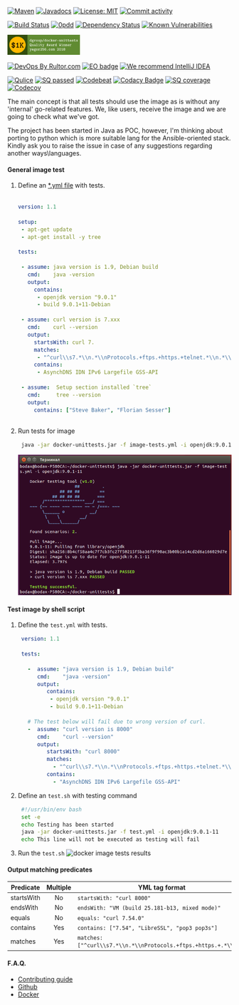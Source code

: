 
  
[![Maven](https://img.shields.io/maven-central/v/com.github.dgroup/docker-unittests.svg)](https://mvnrepository.com/artifact/com.github.dgroup/docker-unittests)
[![Javadocs](http://www.javadoc.io/badge/com.github.dgroup/docker-unittests.svg)](http://www.javadoc.io/doc/com.github.dgroup/docker-unittests)
[![License: MIT](https://img.shields.io/github/license/mashape/apistatus.svg)](./license.txt) 
[![Commit activity](https://img.shields.io/github/commit-activity/y/dgroup/docker-unittests.svg?style=flat-square)](https://github.com/dgroup/docker-unittests/graphs/commit-activity)

[![Build Status](https://travis-ci.org/dgroup/docker-unittests.svg?branch=master&style=for-the-badge)](https://travis-ci.org/dgroup/docker-unittests)
[![0pdd](http://www.0pdd.com/svg?name=dgroup/docker-unittests)](http://www.0pdd.com/p?name=dgroup/docker-unittests)
[![Dependency Status](https://requires.io/github/dgroup/docker-unittests/requirements.svg?branch=master)](https://requires.io/github/dgroup/docker-unittests/requirements/?branch=master)
[![Known Vulnerabilities](https://snyk.io/test/github/dgroup/docker-unittests/badge.svg)](https://snyk.io/org/dgroup/project/58b731a9-6b07-4ccf-9044-ad305ad243e6/?tab=dependencies&vulns=vulnerable)

<!--- [![Open issues](https://milestone.sloppy.zone/github/dgroup/docker-unittests/milestone/2)](https://github.com/dgroup/docker-unittests/milestone/2) -->
<a href="https://www.yegor256.com/2017/10/24/award-2018.html">
  <img src="docs/winner-dgroup.png" height=45px alt='Winner Badge'/>
</a>

[![DevOps By Rultor.com](http://www.rultor.com/b/dgroup/docker-unittests)](http://www.rultor.com/p/dgroup/docker-unittests)
[![EO badge](http://www.elegantobjects.org/badge.svg)](http://www.elegantobjects.org/#principles)
[![We recommend IntelliJ IDEA](http://www.elegantobjects.org/intellij-idea.svg)](https://www.jetbrains.com/idea/)

<!--- [![jpeek report](http://i.jpeek.org/com.github.dgroup/docker-unittests/badge.svg)](http://i.jpeek.org/com.github.dgroup/docker-unittests) -->
[![Qulice](https://img.shields.io/badge/qulice-passed-blue.svg)](http://www.qulice.com/)
[![SQ passed](https://sonarcloud.io/api/project_badges/measure?project=com.github.dgroup.dockertest%3Adocker-unittests&metric=alert_status)](https://sonarcloud.io/dashboard/index/com.github.dgroup.dockertest:docker-unittests)
[![Codebeat](https://codebeat.co/badges/f61cb4a4-660f-4149-bbc6-8b66fec90941)](https://codebeat.co/projects/github-com-dgroup-docker-unittests-master)
[![Codacy Badge](https://api.codacy.com/project/badge/Grade/a44d11a620da4ff0a6ff294ff9045aa3)](https://www.codacy.com/app/dgroup/docker-unittests?utm_source=github.com&amp;utm_medium=referral&amp;utm_content=dgroup/docker-unittests&amp;utm_campaign=Badge_Grade)
[![SQ coverage](https://sonarcloud.io/api/project_badges/measure?project=com.github.dgroup.dockertest%3Adocker-unittests&metric=coverage)](https://sonarcloud.io/dashboard/index/com.github.dgroup.dockertest:docker-unittests)
[![Codecov](https://codecov.io/gh/dgroup/docker-unittests/branch/master/graph/badge.svg?token=Pqdeao3teI)](https://codecov.io/gh/dgroup/docker-unittests)

The main concept is that all tests should use the image as is without any 'internal' go-related features.
We, like users, receive the image and we are going to check what we've got.

The project has been started in Java as POC, however, I'm thinking about porting to python which is more suitable lang for the Ansible-oriented stack. 
Kindly ask you to raise the issue in case of any suggestions regarding another ways\languages.

#### General image test
1. Define an [*.yml file](./docs/image-tests.yml) with tests.
   ```yml

   version: 1.1

   setup:
    - apt-get update
    - apt-get install -y tree

   tests:

    - assume: java version is 1.9, Debian build
      cmd:    java -version
      output:
        contains:
         - openjdk version "9.0.1"
         - build 9.0.1+11-Debian

    - assume: curl version is 7.xxx
      cmd:    curl --version
      output:
        startsWith: curl 7.
        matches:
         - "^curl\\s7.*\\n.*\\nProtocols.+ftps.+https.+telnet.*\\n.*\\n$"
        contains:
         - AsynchDNS IDN IPv6 Largefile GSS-API

    - assume:  Setup section installed `tree`
      cmd:     tree --version
      output:
        contains: ["Steve Baker", "Florian Sesser"]
      
    ```
2. Run tests for image 
   ```bash
    java -jar docker-unittests.jar -f image-tests.yml -i openjdk:9.0.1-11
   ``` 
   ![docker image tests results](./docs/image-tests-results.png)
#### Test image by shell script
1. Define the `test.yml` with tests.
   ```yaml
    version: 1.1
    
    tests:
    
      -  assume: "java version is 1.9, Debian build"
         cmd:    "java -version"
         output:
            contains:
             - openjdk version "9.0.1"
             - build 9.0.1+11-Debian
    
      # The test below will fail due to wrong version of curl.
      -  assume: "curl version is 8000"
         cmd:    "curl --version"
         output:
            startsWith: "curl 8000"
            matches:
              - "^curl\\s7.*\\n.*\\nProtocols.+ftps.+https.+telnet.*\\n.*\\n$"
            contains:
              - "AsynchDNS IDN IPv6 Largefile GSS-API"
   ``` 
2. Define an `test.sh` with testing command
   ```bash
    #!/usr/bin/env bash
    set -e
    echo Testing has been started
    java -jar docker-unittests.jar -f test.yml -i openjdk:9.0.1-11
    echo This line will not be executed as testing will fail
    ```
3. Run the `test.sh`
    ![docker image tests results](./docs/image-tests-results-failure.png)

#### Output matching predicates

| Predicate   | Multiple | YML tag format                                   |
|-------------|:--------:|--------------------------------------------------|
| startsWith  | No       | `startsWith: "curl 8000"`                        |
| endsWith    | No       | `endsWith: "VM (build 25.181-b13, mixed mode)"`  |
| equals      | No       | `equals: "curl 7.54.0"`                          |
| contains    | Yes      | `contains: ["7.54", "LibreSSL", "pop3 pop3s"]`   |
| matches     | Yes      | `matches: ["^curl\\s7.*\\n.*\\nProtocols.+ftps.+https.+.*\\n$"]` |
#### F.A.Q.
 - [Contributing guide](./docs/contributing.md)
 - [Github](./docs/github.md)
 - [Docker](https://github.com/dgroup/docker-on-windows#docker-faq)                                       
